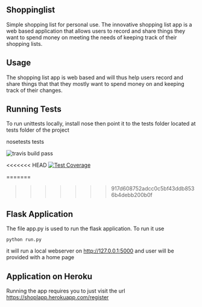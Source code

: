 ## Shoppinglist
Simple shopping list for personal use.
The innovative shopping list app is a web based application that allows users  to record and share things they want to spend money on  meeting the needs of keeping track of their shopping lists.



## Usage

The shopping list app is web based and will thus help users record and share things that that they mostly want to spend money
on and keeping track of their changes.

## Running Tests

 To run unittests locally, install nose then point it to the tests folder located at tests folder of the project

 nosetests tests
 
 
![travis build pass](https://travis-ci.org/joewachira/Shoppinglist.svg?branch=staging) 

<<<<<<< HEAD
[![Test Coverage](https://codeclimate.com/github/codeclimate/codeclimate/badges/coverage.svg)](https://codeclimate.com/github/codeclimate/codeclimate/coverage)

=======
>>>>>>> 917d608752adcc0c5bf43ddb8536b4debb200b0f

## Flask Application

The file app.py is used to run the flask application. To run it use

    python run.py  
    
it will run a local webserver on http://127.0.0.1:5000 and user will be provided with a home page

## Application on Heroku

Running the app requires you to just visit the url  https://shoplapp.herokuapp.com/register
